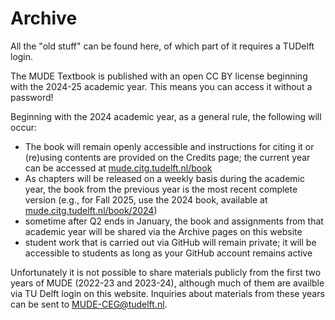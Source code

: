 # Archive

All the "old stuff" can be found here, of which part of it requires a TUDelft login.

The MUDE Textbook is published with an open CC BY license beginning with the 2024-25 academic year. This means you can access it without a password!

Beginning with the 2024 academic year, as a general rule, the following will occur:

- The book will remain openly accessible and instructions for citing it or (re)using contents are provided on the Credits page; the current year can be accessed at [mude.citg.tudelft.nl/book](https://mude.citg.tudelft.nl/book/)
- As chapters will be released on a weekly basis during the academic year, the book from the previous year is the most recent complete version (e.g., for Fall 2025, use the 2024 book, available at [mude.citg.tudelft.nl/book/2024](https://mude.citg.tudelft.nl/book/2024))
- sometime after Q2 ends in January, the book and assignments from that academic year will be shared via the Archive pages on this website
- student work that is carried out via GitHub will remain private; it will be accessible to students as long as your GitHub account remains active

Unfortunately it is not possible to share materials publicly from the first two years of MUDE (2022-23 and 2023-24), although much of them are availble via TU Delft login on this website. Inquiries about materials from these years can be sent to MUDE-CEG@tudelft.nl.